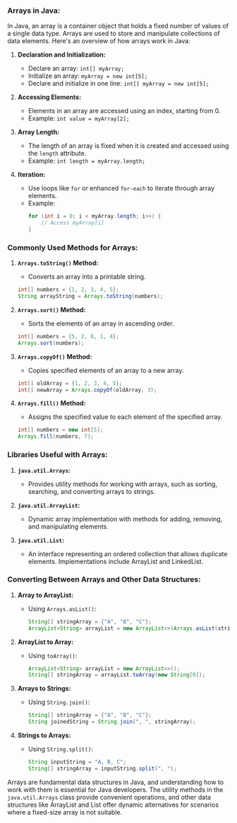 ### Arrays in Java:

In Java, an array is a container object that holds a fixed number of values of a single data type. Arrays are used to store and manipulate collections of data elements. Here's an overview of how arrays work in Java:

1. **Declaration and Initialization:**
   - Declare an array: `int[] myArray;`
   - Initialize an array: `myArray = new int[5];`
   - Declare and initialize in one line: `int[] myArray = new int[5];`

2. **Accessing Elements:**
   - Elements in an array are accessed using an index, starting from 0.
   - Example: `int value = myArray[2];`

3. **Array Length:**
   - The length of an array is fixed when it is created and accessed using the `length` attribute.
   - Example: `int length = myArray.length;`

4. **Iteration:**
   - Use loops like `for` or enhanced `for-each` to iterate through array elements.
   - Example:
     ```java
     for (int i = 0; i < myArray.length; i++) {
         // Access myArray[i]
     }
     ```

### Commonly Used Methods for Arrays:

1. **`Arrays.toString()` Method:**
   - Converts an array into a printable string.

   ```java
   int[] numbers = {1, 2, 3, 4, 5};
   String arrayString = Arrays.toString(numbers);
   ```

2. **`Arrays.sort()` Method:**
   - Sorts the elements of an array in ascending order.

   ```java
   int[] numbers = {5, 2, 8, 1, 4};
   Arrays.sort(numbers);
   ```

3. **`Arrays.copyOf()` Method:**
   - Copies specified elements of an array to a new array.

   ```java
   int[] oldArray = {1, 2, 3, 4, 5};
   int[] newArray = Arrays.copyOf(oldArray, 3);
   ```

4. **`Arrays.fill()` Method:**
   - Assigns the specified value to each element of the specified array.

   ```java
   int[] numbers = new int[5];
   Arrays.fill(numbers, 7);
   ```

### Libraries Useful with Arrays:

1. **`java.util.Arrays`:**
   - Provides utility methods for working with arrays, such as sorting, searching, and converting arrays to strings.

2. **`java.util.ArrayList`:**
   - Dynamic array implementation with methods for adding, removing, and manipulating elements.

3. **`java.util.List`:**
   - An interface representing an ordered collection that allows duplicate elements. Implementations include ArrayList and LinkedList.

### Converting Between Arrays and Other Data Structures:

1. **Array to ArrayList:**
   - Using `Arrays.asList()`:

     ```java
     String[] stringArray = {"A", "B", "C"};
     ArrayList<String> arrayList = new ArrayList<>(Arrays.asList(stringArray));
     ```

2. **ArrayList to Array:**
   - Using `toArray()`:

     ```java
     ArrayList<String> arrayList = new ArrayList<>();
     String[] stringArray = arrayList.toArray(new String[0]);
     ```

3. **Arrays to Strings:**
   - Using `String.join()`:

     ```java
     String[] stringArray = {"A", "B", "C"};
     String joinedString = String.join(", ", stringArray);
     ```

4. **Strings to Arrays:**
   - Using `String.split()`:

     ```java
     String inputString = "A, B, C";
     String[] stringArray = inputString.split(", ");
     ```

Arrays are fundamental data structures in Java, and understanding how to work with them is essential for Java developers. The utility methods in the `java.util.Arrays` class provide convenient operations, and other data structures like ArrayList and List offer dynamic alternatives for scenarios where a fixed-size array is not suitable.